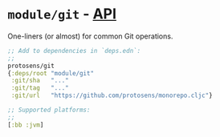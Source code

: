 # `module/git` - [API](doc/API.md)

One-liners (or almost) for common Git operations.

```clojure
;; Add to dependencies in `deps.edn`:
;;
protosens/git
{:deps/root "module/git"
 :git/sha   "..."
 :git/tag   "..."
 :git/url   "https://github.com/protosens/monorepo.cljc"}
```

```clojure
;; Supported platforms:
;;
[:bb :jvm]
```

